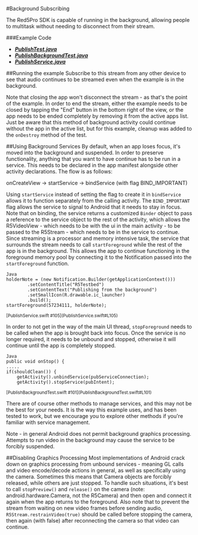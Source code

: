 #Background Subscribing

The Red5Pro SDK is capable of running in the background, allowing people to multitask without needing to disconnect from their stream.

###Example Code
- ***[PublishTest.java](../SubscribeTest/PublishTest.java)***
- ***[PublishBackgroundTest.java](PublishBackgroundTest.java)***
- ***[PublishService.java](PublishService.java)***

##Running the example
Subscribe to this stream from any other device to see that audio continues to be streamed even when the example is in the background.

Note that closing the app won't disconnect the stream - as that's the point of the example. In order to end the stream, either the example needs to be closed by tapping the "End" button in the bottom right of the view, or the app needs to be ended completely by removing it from the active apps list. Just be aware that this method of background activity could continue without the app in the active list, but for this example, cleanup was added to the `onDestroy` method of the test.

##Using Background Services
By default, when an app loses focus, it's moved into the background and suspended. In order to preserve functionality, anything that you want to have continue has to be run in a service. This needs to be declared in the app manifest alongside other activity declarations. The flow is as follows:

onCreateView -> startService -> bindService (with flag BIND_IMPORTANT)

Using `startService` instead of setting the flag to create it in `bindService` allows it to function separately from the calling activity. The `BIND_IMPORTANT` flag allows the service to signal to Android that it needs to stay in focus.
Note that on binding, the service returns a customized `Binder` object to pass a reference to the service object to the rest of the activity, which allows the R5VideoView - which needs to be with the ui in the main activity - to be passed to the R5Stream - which needs to be in the service to continue.
Since streaming is a processor and memory intensive task, the service that surrounds the stream needs to call `startForeground` while the rest of the app is in the background. This allows the app to continue functioning in the foreground memory pool by connecting it to the Notification passed into the `startForeground` function.

```
Java
holderNote = (new Notification.Builder(getApplicationContext()))
        .setContentTitle("R5Testbed")
        .setContentText("Publishing from the background")
        .setSmallIcon(R.drawable.ic_launcher)
        .build();
startForeground(57234111, holderNote);
```
<sub>
[PublishService.swift #105](PublishService.swift#L105)
</sub>

In order to not get in the way of the main UI thread, `stopForeground` needs to be called when the app is brought back into focus.
Once the service is no longer required, it needs to be unbound and stopped, otherwise it will continue until the app is completely stopped.

```
Java
public void onStop() {
.....
if(shouldClean()) {
    getActivity().unbindService(pubServiceConnection);
    getActivity().stopService(pubIntent);
```
<sub>
[PublishBackgroundTest.swift #101](PublishBackgroundTest.swift#L101)
</sub>

There are of course other methods to manage services, and this may not be the best for your needs. It is the way this example uses, and has been tested to work, but we encourage you to explore other methods if you're familiar with service management.

Note - in general Android does not permit background graphics processing. Attempts to run video in the background may cause the service to be forcibly suspended.

##Disabling Graphics Processing
Most implementations of Android crack down on graphics processing from unbound services - meaning GL calls and video encode/decode actions in general, as well as specifically using the camera. Sometimes this means that Camera objects are forcibly released, while others are just stopped. To handle such situations, it's best to call `stopPreview()` and `release()` on the camera (note: android.hardware.Camera, not the R5Camera) and then open and connect it again when the app returns to the foreground. Also note that to prevent the stream from waiting on new video frames before sending audio, `R5Stream.restrainVideo(true)` should be called before stopping the camera, then again (with false) after reconnecting the camera so that video can continue.
